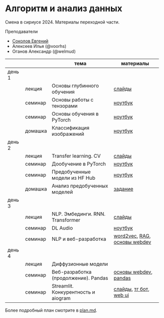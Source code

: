 # Алгоритм и анализ данных

Смена в сириусе 2024. Материалы переходной части.

Преподаватели
- [Соколов Евгений](https://www.hse.ru/staff/esokolov/)
- Алексеев Илья (@voorhs)
- Оганов Александр (@welmud)

| | | тема | материалы |
|-|-|------|-----------|
| день 1 | | | |   
|        | лекция  | Основы глубинного обучения           | [слайды](./day_1/lecture.pdf)     |
|        | семинар | Основы работы с тензорами            | [ноутбук](./day_1/sem_1.ipynb)    |
|        | семинар | Основы обучения в PyTorch            | [ноутбук](./day_1/sem_2.ipynb)    |
|        | домашка | Классификация изображений            | [ноутбук](./day_1/homework.ipynb) |
| день 2 | | | |
|        | лекция  | Transfer learning. CV                | [слайды]()                        |
|        | семинар | Дообучение в PyTorch                 | [ноутбук](./day_2/sem_1.ipynb)    |
|        | семинар | Предобученные модели из HF Hub       | [ноутбук](./day_2/sem_2.ipynb)    |
|        | домашка | Анализ предобученных моделей         | [задание](./day_2/homework.md)    |
| день 3 | | | |
|        | лекция  | NLP. Эмбединги. RNN. Transformer     | [слайды](./day_3/slides.pdf)      |
|        | семинар | DL Audio                             | [ноутбук](./day_3/sem_2.ipynb)    |
|        | семинар | NLP и веб-разработка                 | [word2vec](./day_3/word_embedding.ipynb), [RAG](./day_3/nlp_seminar.ipynb), [основы webdev](./day_3/web-dev/)
| день 4 | | | |
|        | лекция  | Диффузионные модели                  | |
|        | семинар | Веб-разработка (продолжение). Pandas | [основы webdev](./day_3/web-dev/), [pandas](./day_4/sem_pandas.ipynb) |
|        | семинар | Streamlit. Конкурентность и aiogram  | [слайды](https://github.com/mmp-practicum-team/mmp_practicum_fall_2024/blob/main/Seminars/13-aiogram/slides.pdf), [тг бот](https://github.com/voorhs/example-project/blob/tg-bot/bot.py), [web ui](https://github.com/voorhs/example-project/blob/f0ae9bd7f0e1114fa4111779392f87143c4dbe04/app.py) |

Более подробный план смотрите в [plan.md](./plan.md).